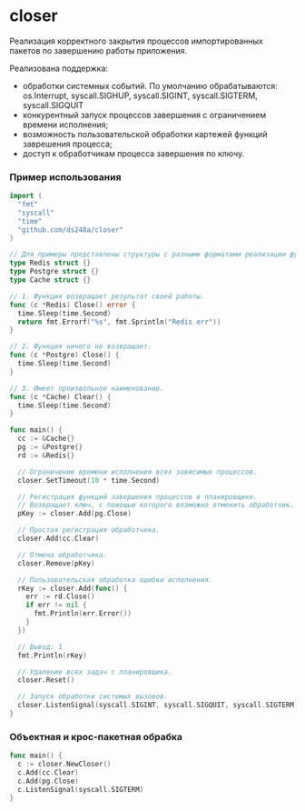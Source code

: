# closer

Реализация корректного закрытия процессов импортированных пакетов по завершению работы приложения.

Реализована поддержка:
- обработки системных событий. По умолчанию обрабатываются: os.Interrupt, syscall.SIGHUP, syscall.SIGINT, syscall.SIGTERM, syscall.SIGQUIT
- конкурентный запуск процессов завершения с ограничением времени исполнения;
- возможность пользовательской обработки картежей функций заврешения процесса;
- доступ к обработчикам процесса завершения по ключу.

### Пример использования

```go
import (
  "fmt"
  "syscall"
  "time"
  "github.com/ds248a/closer"
)

// Для примеры представлены структуры с разными форматами реализации функций завершения их процессов.
type Redis struct {}
type Postgre struct {}
type Cache struct {}

// 1. Функция возвращает результат своей работы.
func (c *Redis) Close() error {
  time.Sleep(time.Second)
  return fmt.Errorf("%s", fmt.Sprintln("Redis err"))
}

// 2. Функция ничего не возвращает.
func (c *Postgre) Close() {
  time.Sleep(time.Second)
}

// 3. Имеет произвольное наименование.
func (c *Cache) Clear() {
  time.Sleep(time.Second)
}

func main() {
  cc := &Cache{}
  pg := &Postgre{}
  rd := &Redis{}

  // Ограничение времени исполнения всех зависимых процессов.
  closer.SetTimeout(10 * time.Second)

  // Регистрация функций завершения процессов в планировщике.
  // Возвращает ключ, с поиощью которого возможно отменить обработчик.
  pKey := closer.Add(pg.Close)

  // Простая регистрация обработчика.
  closer.Add(cc.Clear)

  // Отмена обработчика.
  closer.Remove(pKey)

  // Пользовательская обработка ошибки исполнения.
  rKey := closer.Add(func() {
    err := rd.Close()
    if err != nil {
      fmt.Println(err.Error())
    }
  })

  // Вывод: 1
  fmt.Println(rKey)

  // Удаление всех задач с планировщика.
  closer.Reset()

  // Запуск обработки системых вызовов.
  closer.ListenSignal(syscall.SIGINT, syscall.SIGQUIT, syscall.SIGTERM)
}

```

### Объектная и крос-пакетная обрабка

```go
func main() {
  c := closer.NewCloser()
  c.Add(cc.Clear)
  c.Add(pg.Close)
  c.ListenSignal(syscall.SIGTERM)
}
```
